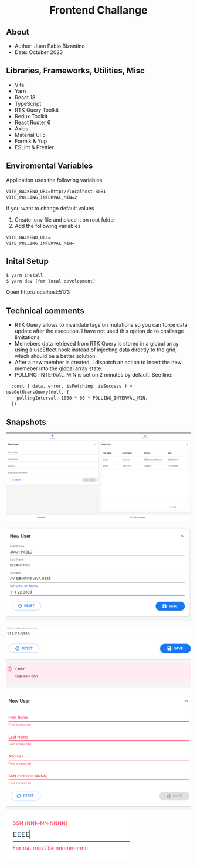 <div align="center">
  <h1>Frontend Challange</h1>  
</div>

## About

- Author: Juan Pablo Bizantino
- Date: Octuber 2023

## Libraries, Frameworks, Utilities, Misc

- Vite
- Yarn
- React 18
- TypeScript
- RTK Query Toolkit
- Redux Toolkit
- React Router 6
- Axios
- Material UI 5
- Formik & Yup
- ESLint & Prettier

## Enviromental Variables

Application uses the following variables

```
VITE_BACKEND_URL=http://localhost:8081
VITE_POLLING_INTERVAL_MIN=2
```

If you want to change default values

1. Create .env file and place it on root folder
2. Add the following variables

```
VITE_BACKEND_URL=
VITE_POLLING_INTERVAL_MIN=

```

## Inital Setup

```
$ yarn install
$ yarn dev (for local development)

```

Open http://localhost:5173

## Technical comments

- RTK Query allows to invalidate tags on mutations so you can force data update after the execution. I have not used this option do to challange limitations.
- Memebers data retrieved from RTK Query is stored in a global array using a useEffect hook instead of injecting data directly to the grid, which should be a better solution.
- After a new member is created, I dispatch an action to insert the new memeber into the global array state.
- POLLING_INTERVAL_MIN is set on 2 minutes by default. See line:

```
  const { data, error, isFetching, isSuccess } = useGetUsersQuery(null, {
    pollingInterval: 1000 * 60 * POLLING_INTERVAL_MIN,
  })
```

## Snapshots

![Alt text](https://github.com/jpbizantino/frontend-interview/blob/main/images/image1.png 'All data')

![Alt text](https://github.com/jpbizantino/frontend-interview/blob/main/images/image2.png 'All data')

![Alt text](https://github.com/jpbizantino/frontend-interview/blob/main/images/image3.png 'All data')

![Alt text](https://github.com/jpbizantino/frontend-interview/blob/main/images/image4.png 'All data')

![Alt text](https://github.com/jpbizantino/frontend-interview/blob/main/images/image5.png 'All data')
